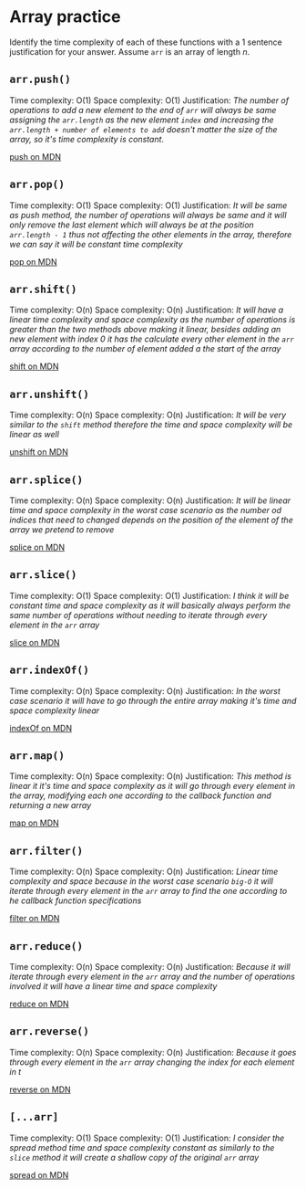 # Array practice

Identify the time complexity of each of these functions with a 1 sentence
justification for your answer. Assume `arr` is an array of length _n_.

## `arr.push()`

Time complexity: O(1)
Space complexity: O(1)
Justification: _The number of operations to add a new element to the end of `arr` will always be same assigning the `arr.length` as the new element `index` and increasing the `arr.length + number of elements to add` doesn't matter the size of the array, so it's time complexity is constant_.

[push on MDN][push]

## `arr.pop()`

Time complexity: O(1)
Space complexity: O(1)
Justification: _It will be same as push method, the number of operations will always be same and it will only remove the last element which will always be at the position `arr.length - 1` thus not affecting the other elements in the array, therefore we can say it will be constant time complexity_

[pop on MDN][pop]

## `arr.shift()`

Time complexity: O(n)
Space complexity: O(n)
Justification: _It will have a linear time complexity and space complexity as the number of operations is greater than the two methods above making it linear, besides adding an new element with index 0 it has the calculate every other element in the `arr` array according to the number of element added a the start of the array_

[shift on MDN][shift]

## `arr.unshift()`

Time complexity: O(n)
Space complexity: O(n)
Justification: _It will be very similar to the `shift` method therefore the time and space complexity will be linear as well_

[unshift on MDN][unshift]

## `arr.splice()`

Time complexity: O(n)
Space complexity: O(n)
Justification: _It will be linear time and space complexity in the worst case scenario as the number od indices that need to changed depends on the position of the element of the array we pretend to remove_

[splice on MDN][splice]

## `arr.slice()`

Time complexity: O(1)
Space complexity: O(1)
Justification: _I think it will be constant time and space complexity as it will basically always perform the same number of operations without needing to iterate through every element in the `arr` array_


[slice on MDN][slice]

## `arr.indexOf()`

Time complexity: O(n)
Space complexity: O(n)
Justification: _In the worst case scenario it will have to go through the entire array making it's time and space complexity linear_

[indexOf on MDN][indexOf]

## `arr.map()`

Time complexity: O(n)
Space complexity: O(n)
Justification: _This method is linear it it's time and space complexity as it will go through every element in the array, modifying each one according to the callback function and returning a new array_

[map on MDN][map]

## `arr.filter()`

Time complexity: O(n)
Space complexity: O(n)
Justification: _Linear time complexity and space because in the worst case scenario `big-O` it will iterate through every element in the `arr` array to find the one according to he callback function specifications_

[filter on MDN][filter]

## `arr.reduce()`

Time complexity: O(n)
Space complexity: O(n)
Justification: _Because it will iterate through every element in the `arr` array and the number of operations involved it will have a linear time and space complexity_

[reduce on MDN][reduce]

## `arr.reverse()`

Time complexity: O(n)
Space complexity: O(n)
Justification: _Because it goes through every element in the `arr` array changing the index for each element in t_

[reverse on MDN][reverse]

## `[...arr]`

Time complexity: O(1)
Space complexity: O(1)
Justification: _I consider the spread method time and space complexity constant as similarly to the `slice` method it will create a shallow copy of the original `arr` array_

[spread on MDN][spread]

[push]: https://developer.mozilla.org/en-US/docs/Web/JavaScript/Reference/Global_Objects/Array/push
[pop]: https://developer.mozilla.org/en-US/docs/Web/JavaScript/Reference/Global_Objects/Array/pop
[shift]: https://developer.mozilla.org/en-US/docs/Web/JavaScript/Reference/Global_Objects/Array/shift
[unshift]: https://developer.mozilla.org/en-US/docs/Web/JavaScript/Reference/Global_Objects/Array/unshift
[splice]: https://developer.mozilla.org/en-US/docs/Web/JavaScript/Reference/Global_Objects/Array/splice
[slice]: https://developer.mozilla.org/en-US/docs/Web/JavaScript/Reference/Global_Objects/Array/slice
[indexOf]: https://developer.mozilla.org/en-US/docs/Web/JavaScript/Reference/Global_Objects/Array/indexOf
[map]: https://developer.mozilla.org/en-US/docs/Web/JavaScript/Reference/Global_Objects/Array/map
[filter]: https://developer.mozilla.org/en-US/docs/Web/JavaScript/Reference/Global_Objects/Array/filter
[reduce]: https://developer.mozilla.org/en-US/docs/Web/JavaScript/Reference/Global_Objects/Array/reduce
[reverse]: https://developer.mozilla.org/en-US/docs/Web/JavaScript/Reference/Global_Objects/Array/reverse
[spread]: https://developer.mozilla.org/en-US/docs/Web/JavaScript/Reference/Operators/Spread_syntax
